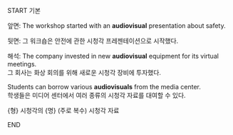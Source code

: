 START
기본

앞면:
The workshop started with an **audiovisual** presentation about safety.

뒷면:
그 워크숍은 안전에 관한 시청각 프레젠테이션으로 시작했다.

해석:
The company invested in new **audiovisual** equipment for its virtual meetings.  
그 회사는 화상 회의를 위해 새로운 시청각 장비에 투자했다.

Students can borrow various **audiovisuals** from the media center.  
학생들은 미디어 센터에서 여러 종류의 시청각 자료를 대여할 수 있다.

{형} 시청각의
{명} (주로 복수) 시청각 자료
<!--ID: 1747104094481-->
END